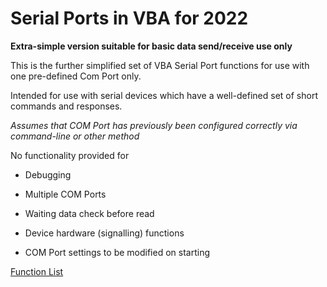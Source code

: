 # Serial Ports in VBA for 2022

**Extra-simple version suitable for basic data send/receive use only**

This is the further simplified set of VBA Serial Port functions for use with one pre-defined Com Port only.

Intended for use with serial devices which have a well-defined set of short commands and responses.

_Assumes that COM Port has previously been configured correctly via command-line or other method_



<P>

No functionality provided for


- Debugging

- Multiple COM Ports

- Waiting data check before read

- Device hardware (signalling) functions 
  
- COM Port settings to be modified on starting

</P>

[Function List](Functions.md)
